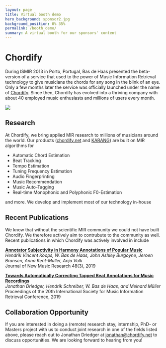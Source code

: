 ```yaml
---
layout: page
title: Virtual booth demo
hero_background: sponsor2.jpg
background_position: 0% 35% 
permalink: /booth_demo/
summary: A virtual booth for our sponsors' content
---
```


# Chordify
During ISMIR 2013 in Porto, Portugal, Bas de Haas presented the beta-version of a service that used to the power of Music Information Retrieval technology to give musicians the chords for any song in the blink of an eye. Only a few months later the service was officially launched under the name of [Chordify](https://chordify.net/). Since then, Chordify has evolved into a thriving company with about 40 employed music enthusiasts and millions of users every month.

![](https://d21buns5ku92am.cloudfront.net/46049/images/342317-chordify%20logo%20green-69c230-original-1579011985.png)

## Research
At Chordify, we bring applied MIR research to millions of musicians around the world. Our products ([chordify.net](https://chordify.net/) and [KARANG](https://karang.app/)) are built on MIR algorithms for
- Automatic Chord Estimation
- Beat Tracking
- Tempo Estimation
- Tuning Frequency Estimation
- Audio Fingerprinting
- Music Recommendation
- Music Auto-Tagging
- Real-time Monophonic and Polyphonic F0-Estimation

and more. We develop and implement most of our technology in-house

## Recent Publications
We know that without the scientific MIR community we could not have built Chordify. We therefore actively aim to contrubute to the community as well. Recent publications in which Chordify was actively involved in include

**[Annotator Subjectivity in Harmony Annotations of Popular Music](https://github.com/chordify/CASD)**\
*Hendrik Vincent Koops, W. Bas de Haas, John Ashley Burgoyne, Jeroen Bransen, Anna Kent-Muller, Anja Volk*\
Journal of New Music Research 48(3), 2019

**[Towards Automatically Correcting Tapped Beat Annotations for Music Recordings](https://github.com/chordify/tapcorrect)**\
*Jonathan Driedger, Hendrik Schreiber, W. Bas de Haas, and Meinard Müller*\
Proceedings of the 20th International Society for Music Information Retrieval Conference, 2019

## Collaboration Opportunity
If you are interested in doing a (remote) research stay, internship, PhD- or Masters project with us to conduct joint research in one of the fields listed above, please reach out to Jonathan Driedger at [jonathan@chordify.net](mailto:jonathan@chordify.net) to discuss opportunities. We are looking forward to hearing from you!

